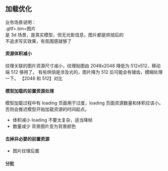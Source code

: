 ## 加载优化

业务场景说明：  
.gltf+.bin+图片  
是 3d 场景，是真实模型，但无光影信息，图片都是烘焙后的  
不追求写实效果，有氛围感就够了

#### 资源体积减小

纹理关联的图片资源尺寸减小，纹理贴图由 2048x2048 降低为 512x512，移动端 512 够用了。
有些烘焙是涉及光的，图片降为 512 后可能会有锯齿，模糊处理一下。
【2048 和 512】对比

#### 模型加载的前置资源处理

模型加载过程中有 loading 页面用于过度，loading 页面资源数量和体积应该小。否则会推迟模型开始加载资源的时间起点。

- 体积减小
  loading 不要太复杂，适当降帧
- 数量减少
  背景图片变为背景颜色

#### 去掉非必要的前置资源

- 图片纹理后置

#### 分批